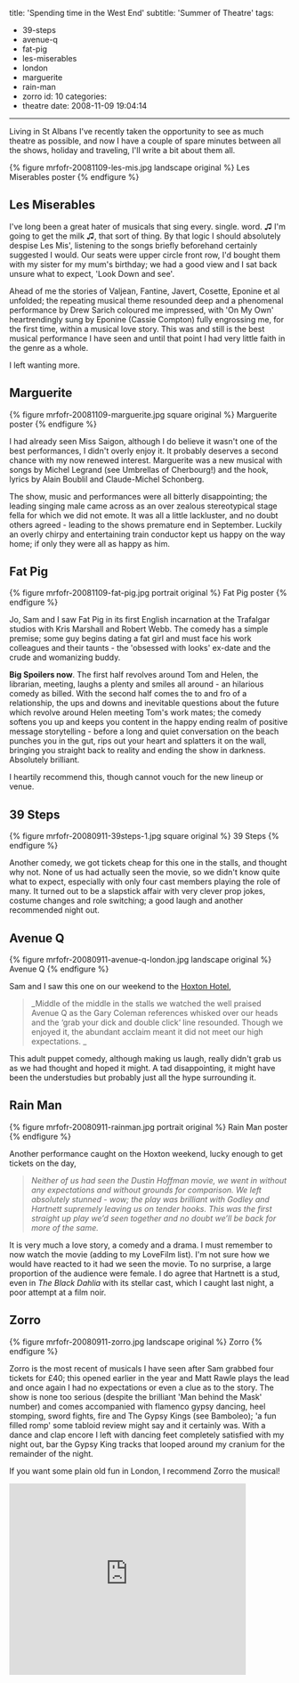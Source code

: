 title: 'Spending time in the West End'
subtitle: 'Summer of Theatre'
tags:
  - 39-steps
  - avenue-q
  - fat-pig
  - les-miserables
  - london
  - marguerite
  - rain-man
  - zorro
id: 10
categories:
  - theatre
date: 2008-11-09 19:04:14
---

Living in St Albans I've recently taken the opportunity to see as much theatre as possible, and now I have a couple of spare minutes between all the shows, holiday and traveling, I'll write a bit about them all.

{% figure mrfofr-20081109-les-mis.jpg landscape original %}
Les Miserables poster
{% endfigure %}

## Les Miserables

I've long been a great hater of musicals that sing every. single. word. ♫ I'm going to get the milk ♫, that sort of thing. By that logic I should absolutely despise Les Mis', listening to the songs briefly beforehand certainly suggested I would. Our seats were upper circle front row, I'd bought them with my sister for my mum's birthday; we had a good view and I sat back unsure what to expect, 'Look Down and see'.

Ahead of me the stories of Valjean, Fantine, Javert, Cosette, Eponine et al unfolded; the repeating musical theme resounded deep and a phenomenal performance by Drew Sarich coloured me impressed, with 'On My Own' heartrendingly sung by Eponine (Cassie Compton) fully engrossing me, for the first time, within a musical love story. This was and still is the best musical performance I have seen and until that point I had very little faith in the genre as a whole.

I left wanting more.

## Marguerite

{% figure mrfofr-20081109-marguerite.jpg square original %}
Marguerite poster
{% endfigure %}

I had already seen Miss Saigon, although I do believe it wasn't one of the best performances, I didn't overly enjoy it. It probably deserves a second chance with my now renewed interest. Marguerite was a new musical with songs by Michel Legrand (see Umbrellas of Cherbourg!) and the hook, lyrics by Alain Boublil and Claude-Michel Schonberg.

The show, music and performances were all bitterly disappointing; the leading singing male came across as an over zealous stereotypical stage fella for which we did not emote. It was all a little lackluster, and no doubt others agreed - leading to the shows premature end in September. Luckily an overly chirpy and entertaining train conductor kept us happy on the way home; if only they were all as happy as him.

## Fat Pig

{% figure mrfofr-20081109-fat-pig.jpg portrait original %}
Fat Pig poster
{% endfigure %}

Jo, Sam and I saw Fat Pig in its first English incarnation at the Trafalgar studios with Kris Marshall and Robert Webb. The comedy has a simple premise; some guy begins dating a fat girl and must face his work colleagues and their taunts - the 'obsessed with looks' ex-date and the crude and womanizing buddy.

**Big Spoilers now**. The first half revolves around Tom and Helen, the librarian, meeting, laughs a plenty and smiles all around - an hilarious comedy as billed. With the second half comes the to and fro of a relationship, the ups and downs and inevitable questions about the future which revolve around Helen meeting Tom's work mates; the comedy softens you up and keeps you content in the happy ending realm of positive message storytelling - before a long and quiet conversation on the beach punches you in the gut, rips out your heart and splatters it on the wall, bringing you straight back to reality and ending the show in darkness. Absolutely brilliant.

I heartily recommend this, though cannot vouch for the new lineup or venue.

## 39 Steps

{% figure mrfofr-20080911-39steps-1.jpg square original %}
39 Steps
{% endfigure %}

Another comedy, we got tickets cheap for this one in the stalls, and thought why not. None of us had actually seen the movie, so we didn't know quite what to expect, especially with only four cast members playing the role of many. It turned out to be a slapstick affair with very clever prop jokes, costume changes and role switching; a good laugh and another recommended night out.

## Avenue Q

{% figure mrfofr-20080911-avenue-q-london.jpg landscape original %}
Avenue Q
{% endfigure %}

Sam and I saw this one on our weekend to the [Hoxton Hotel](http://www.mrfofr.com/2008/10/hoxton-hotel-london/),

> _Middle of the middle in the stalls we watched the well praised Avenue Q as the Gary Coleman references whisked over our heads and the ‘grab your dick and double click‘ line resounded. Though we enjoyed it, the abundant acclaim meant it did not meet our high expectations. _

This adult puppet comedy, although making us laugh, really didn't grab us as we had thought and hoped it might. A tad disappointing, it might have been the understudies but probably just all the hype surrounding it.

## Rain Man

{% figure mrfofr-20080911-rainman.jpg portrait original %}
Rain Man poster
{% endfigure %}

Another performance caught on the Hoxton weekend, lucky enough to get tickets on the day,

> _Neither of us had seen the Dustin Hoffman movie, we went in without any expectations and without grounds for comparison. We left absolutely stunned - wow; the play was brilliant with Godley and Hartnett supremely leaving us on tender hooks. This was the first straight up play we’d seen together and no doubt we’ll be back for more of the same._

It is very much a love story, a comedy and a drama. I must remember to now watch the movie (adding to my LoveFilm list). I'm not sure how we would have reacted to it had we seen the movie. To no surprise, a large proportion of the audience were female. I do agree that Hartnett is a stud, even in _The Black Dahlia_ with its stellar cast, which I caught last night, a poor attempt at a film noir.

## Zorro

{% figure mrfofr-20080911-zorro.jpg landscape original %}
Zorro
{% endfigure %}

Zorro is the most recent of musicals I have seen after Sam grabbed four tickets for £40; this opened earlier in the year and Matt Rawle plays the lead and once again I had no expectations or even a clue as to the story. The show is none too serious (despite the brilliant 'Man behind the Mask' number) and comes accompanied with flamenco gypsy dancing, heel stomping, sword fights, fire and The Gypsy Kings (see Bamboleo); 'a fun filled romp' some tabloid review might say and it certainly was. With a dance and clap encore I left with dancing feet completely satisfied with my night out, bar the Gypsy King tracks that looped around my cranium for the remainder of the night.

If you want some plain old fun in London, I recommend Zorro the musical!

<object width="425" height="344"><param name="movie" value="http://www.youtube.com/v/ecultVk4Sko&hl=en&fs=1"></param><param name="allowFullScreen" value="true"></param><param name="allowscriptaccess" value="always"></param><embed src="http://www.youtube.com/v/ecultVk4Sko&hl=en&fs=1" type="application/x-shockwave-flash" allowscriptaccess="always" allowfullscreen="true" width="425" height="344"></embed></object>
